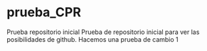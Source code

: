 # prueba_CPR
Prueba repositorio inicial
Prueba de repositorio inicial para ver las posibilidades de github.
Hacemos una prueba de cambio 1
